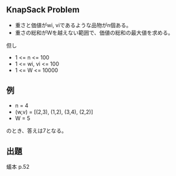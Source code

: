 KnapSack Problem
----

* 重さと価値がwi, viであるような品物がn個ある。
* 重さの総和がWを越えない範囲で、価値の総和の最大値を求める。

但し

* 1 <= n <= 100
* 1 <= wi, vi <= 100
* 1 <= W <= 10000

## 例

* n = 4
* (w,v) = [(2,3), (1,2), (3,4), (2,2)]
* W = 5

のとき、答えは7となる。

## 出題

蟻本 p.52
